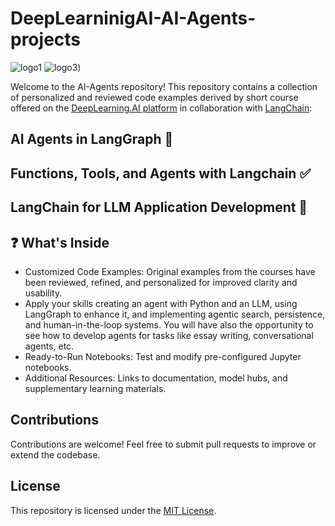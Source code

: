 # DeepLearninigAI-AI-Agents-projects
![logo1](https://github.com/user-attachments/assets/35f315f5-15fb-4236-9f1d-9ee2554b7d56) 
![logo3](https://github.com/micag2025/DeepLearninigAI-AI-Agents-projects/blob/b8abb492b14e995a62b2be21b1b5918f6352d9ee/image1.jpeg))


Welcome to the AI-Agents repository! This repository contains  a collection of personalized  and reviewed code examples derived by short course offered on the [DeepLearning.AI platform](https://www.deeplearning.ai/) in collaboration with [LangChain](https://www.langchain.com/):

## AI Agents in LangGraph 🤝  

## Functions, Tools, and Agents with Langchain ✅ 

## LangChain for LLM Application Development 🚀


## ❓ What's Inside
  - Customized Code Examples: Original examples from the courses have been reviewed, refined, and personalized for improved clarity and usability.
  - Apply your skills creating an agent with Python and an LLM, using LangGraph to enhance it, and implementing agentic search, persistence, and human-in-the-loop systems. 
    You will have also the opportunity to see how to develop agents for tasks like essay writing, conversational agents, etc.
  - Ready-to-Run Notebooks: Test and modify pre-configured Jupyter notebooks.
  - Additional Resources: Links to documentation, model hubs, and supplementary learning materials.

 
## Contributions  
Contributions are welcome! Feel free to submit pull requests to improve or extend the codebase.

## License  
This repository is licensed under the [MIT License](https://opensource.org/license/MIT).

